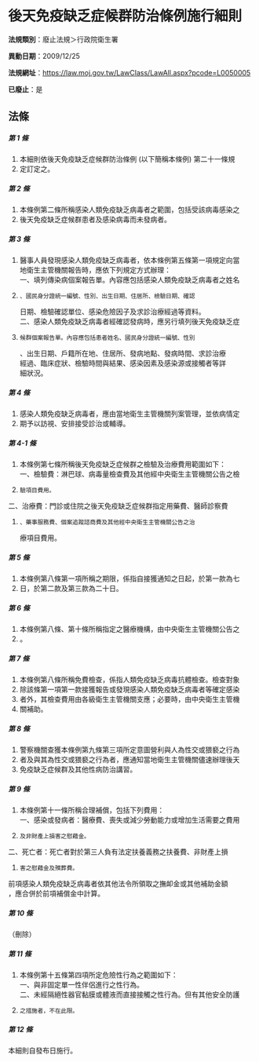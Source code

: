 # 後天免疫缺乏症候群防治條例施行細則

**法規類別**：廢止法規＞行政院衛生署

**異動日期**：2009/12/25  

**法規網址**：https://law.moj.gov.tw/LawClass/LawAll.aspx?pcode=L0050005

**已廢止**：是



## 法條
##### 第 1 條
1. 本細則依後天免疫缺乏症候群防治條例 (以下簡稱本條例) 第二十一條規
1. 定訂定之。

##### 第 2 條
1. 本條例第二條所稱感染人類免疫缺乏病毒者之範圍，包括受該病毒感染之
1. 後天免疫缺乏症候群患者及感染病毒而未發病者。

##### 第 3 條
1. 醫事人員發現感染人類免疫缺乏病毒者，依本條例第五條第一項規定向當  
地衛生主管機關報告時，應依下列規定方式辦理：  
一、填列傳染病個案報告單。內容應包括感染人類免疫缺乏病毒者之姓名
1.     、國民身分證統一編號、性別、出生日期、住居所、檢驗日期、確認  
    日期、檢驗確認單位、感染危險因子及求診治療經過等資料。  
二、感染人類免疫缺乏病毒者經確認發病時，應另行填列後天免疫缺乏症
1.     候群個案報告單。內容應包括患者姓名、國民身分證統一編號、性別  
    、出生日期、戶籍所在地、住居所、發病地點、發病時間、求診治療  
    經過、臨床症狀、檢驗時間與結果、感染因素及感染源或接觸者等詳  
    細狀況。

##### 第 4 條
1. 感染人類免疫缺乏病毒者，應由當地衛生主管機關列案管理，並依病情定
1. 期予以訪視、安排接受診治或輔導。

##### 第 4-1 條
1. 本條例第七條所稱後天免疫缺乏症候群之檢驗及治療費用範圍如下：  
一、檢驗費：淋巴球、病毒量檢查費及其他經中央衛生主管機關公告之檢
1.     驗項目費用。  
二、治療費：門診或住院之後天免疫缺乏症候群指定用藥費、醫師診察費
1.     、藥事服務費、個案追蹤諮商費及其他經中央衛生主管機關公告之治  
    療項目費用。

##### 第 5 條
1. 本條例第八條第一項所稱之期限，係指自接獲通知之日起，於第一款為七
1. 日，於第二款及第三款為二十日。

##### 第 6 條
1. 本條例第八條、第十條所稱指定之醫療機構，由中央衛生主管機關公告之
1. 。

##### 第 7 條
1. 本條例第八條所稱免費檢查，係指人類免疫缺乏病毒抗體檢查。檢查對象
1. 除該條第一項第一款接獲報告或發現感染人類免疫缺乏病毒者等確定感染
1. 者外，其檢查費用由各級衛生主管機關支應；必要時，由中央衛生主管機
1. 關補助。

##### 第 8 條
1. 警察機關查獲本條例第九條第三項所定意圖營利與人為性交或猥褻之行為
1. 者及與其為性交或猥褻之行為者，應通知當地衛生主管機關儘速辦理後天
1. 免疫缺乏症候群及其他性病防治講習。

##### 第 9 條
1. 本條例第十一條所稱合理補償，包括下列費用：  
一、感染或發病者：醫療費、喪失或減少勞動能力或增加生活需要之費用
1.     及非財產上損害之慰藉金。  
二、死亡者：死亡者對於第三人負有法定扶養義務之扶養費、非財產上損
1.     害之慰藉金及殯葬費。  
前項感染人類免疫缺乏病毒者依其他法令所領取之撫卹金或其他補助金額  
，應合併於前項補償金中計算。

##### 第 10 條
（刪除）

##### 第 11 條
1. 本條例第十五條第四項所定危險性行為之範圍如下：  
一、與非固定單一性伴侶進行之性行為。  
二、未經隔絕性器官黏膜或體液而直接接觸之性行為。但有其他安全防護
1.     之措施者，不在此限。

##### 第 12 條
本細則自發布日施行。


